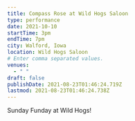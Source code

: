 ```yaml
---
title: Compass Rose at Wild Hogs Saloon
type: performance
date: 2021-10-10
startTime: 3pm
endTime: 7pm
city: Walford, Iowa
location: Wild Hogs Saloon
# Enter comma separated values.
venues:
  - " "
draft: false
publishDate: 2021-08-23T01:46:24.719Z
lastmod: 2021-08-23T01:46:24.738Z
---
```

Sunday Funday at Wild Hogs!